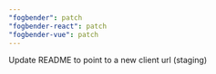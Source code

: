 ```yaml
---
"fogbender": patch
"fogbender-react": patch
"fogbender-vue": patch
---
```


Update README to point to a new client url (staging)
